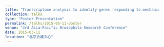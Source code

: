 ```yaml
---
title: "Transcriptome analysis to identify genes responding to mechanical force in developing *Drosophila* embryos"
collection: talks
type: "Poster Presentation"
permalink: /talks/2015-03-11-poster
venue: "3rd Asia-Pacific Drosophila Research Conference"
date: 2015-03-11
location: "北京会議中心"
---
```


